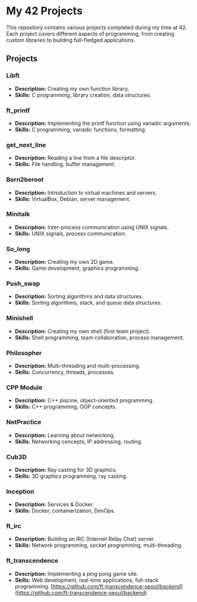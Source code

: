 # My 42 Projects

This repository contains various projects completed during my time at 42. Each project covers different aspects of programming, from creating custom libraries to building full-fledged applications.

## Projects

### Libft

- **Description:** Creating my own function library.
- **Skills:** C programming, library creation, data structures.

### ft_printf

- **Description:** Implementing the printf function using variadic arguments.
- **Skills:** C programming, variadic functions, formatting.

### get_next_line

- **Description:** Reading a line from a file descriptor.
- **Skills:** File handling, buffer management.

### Born2beroot

- **Description:** Introduction to virtual machines and servers.
- **Skills:** VirtualBox, Debian, server management.

### Minitalk

- **Description:** Inter-process communication using UNIX signals.
- **Skills:** UNIX signals, process communication.

### So_long

- **Description:** Creating my own 2D game.
- **Skills:** Game development, graphics programming.

### Push_swap

- **Description:** Sorting algorithms and data structures.
- **Skills:** Sorting algorithms, stack, and queue data structures.

### Minishell

- **Description:** Creating my own shell (first team project).
- **Skills:** Shell programming, team collaboration, process management.

### Philosopher

- **Description:** Multi-threading and multi-processing.
- **Skills:** Concurrency, threads, processes.

### CPP Module

- **Description:** C++ piscine, object-oriented programming.
- **Skills:** C++ programming, OOP concepts.

### NetPractice

- **Description:** Learning about networking.
- **Skills:** Networking concepts, IP addressing, routing.

### Cub3D

- **Description:** Ray casting for 3D graphics.
- **Skills:** 3D graphics programming, ray casting.

### Inception

- **Description:** Services & Docker.
- **Skills:** Docker, containerization, DevOps.

### ft_irc

- **Description:** Building an IRC (Internet Relay Chat) server.
- **Skills:** Network programming, socket programming, multi-threading.

### ft_transcendence

- **Description:** Implementing a ping pong game site.
- **Skills:** Web development, real-time applications, full-stack programming.
  [https://github.com/ft-transcendence-seoul/backend](https://github.com/ft-transcendence-seoul/backend)
